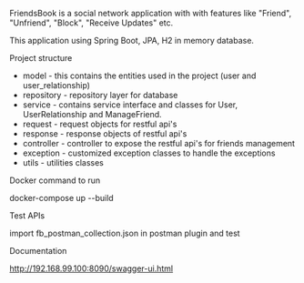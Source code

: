 FriendsBook is a social network application with  with features like "Friend", "Unfriend", "Block", "Receive Updates" etc.

This application using Spring Boot, JPA, H2 in memory database.

Project structure
- model - this contains the entities used in the project (user and user_relationship)
- repository - repository layer for database
- service - contains service interface and classes for User, UserRelationship and ManageFriend.
- request - request objects for restful api's
- response - response objects of restful api's
- controller - controller to expose the restful api's for friends management
- exception - customized exception classes to handle the exceptions
- utils - utilities classes


Docker command to run

docker-compose up --build

Test APIs

import fb_postman_collection.json in postman plugin and test

Documentation

http://192.168.99.100:8090/swagger-ui.html
